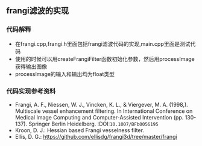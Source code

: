 ## frangi滤波的实现

### 代码解释

* 在frangi.cpp,frangi.h里面包括frangi滤波代码的实现,main.cpp里面是测试代码
* 使用的时候可以用createFrangiFilter函数初始化参数，然后用processImage获得输出图像
* processImage的输入和输出均为float类型


### 代码实现参考资料
* Frangi, A. F., Niessen, W. J., Vincken, K. L., & Viergever, M. A.
        (1998,). Multiscale vessel enhancement filtering. In International
        Conference on Medical Image Computing and Computer-Assisted
        Intervention (pp. 130-137). Springer Berlin Heidelberg.
        :DOI:`10.1007/BFb0056195`
* Kroon, D. J.: Hessian based Frangi vesselness filter.
* Ellis, D. G.: https://github.com/ellisdg/frangi3d/tree/master/frangi

